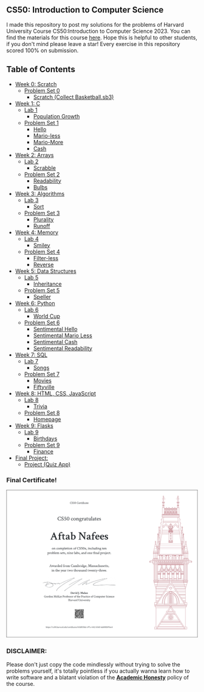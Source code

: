 ## CS50: Introduction to Computer Science
I made this repository to post my solutions for the problems of Harvard University Course CS50:Introduction to Computer Science 2023.
You can find the materials for this course <a href='https://cs50.harvard.edu/x/2020/'>here</a>.
Hope this is helpful to other students, if you don't mind please leave a star!
Every exercise in this repository scored 100% on submission.

## Table of Contents
- <a href= 'https://cs50.harvard.edu/x/2023/weeks/0/'>Week 0: Scratch</a>
  * <a href= 'https://cs50.harvard.edu/x/2023/psets/0/'>Problem Set 0</a>
    + [Scratch (Collect Basketball.sb3)](scratch)
- <a href= 'https://cs50.harvard.edu/x/2023/weeks/1/'>Week 1: C</a>
  * <a href= 'https://cs50.harvard.edu/x/2023/labs/1/'>Lab 1</a>
    + [Population Growth](population)
  * <a href= 'https://cs50.harvard.edu/x/2023/psets/1/'>Problem Set 1</a>
    + [Hello](hello)
    + [Mario-less](mario-less)
    + [Mario-More](mario-more)
    + [Cash](cash)
- <a href= 'https://cs50.harvard.edu/x/2023/weeks/2/'>Week 2: Arrays</a>
  * <a href= 'https://cs50.harvard.edu/x/2023/labs/2/'>Lab 2</a>
    + [Scrabble](scrabble)
  * <a href= 'https://cs50.harvard.edu/x/2023/psets/2/'>Problem Set 2</a>
    + [Readability](readability)
    + [Bulbs](bulbs)
- <a href= 'https://cs50.harvard.edu/x/2023/weeks/3/'>Week 3: Algorithms</a>
  * <a href= 'https://cs50.harvard.edu/x/2023/labs/3/'>Lab 3</a>
    + [Sort](sort)
  * <a href= 'https://cs50.harvard.edu/x/2023/psets/3/'>Problem Set 3</a>
    + [Plurality](plurality)
    + [Runoff](runoff)
- <a href= 'https://cs50.harvard.edu/x/2023/weeks/4/'>Week 4: Memory</a>
  * <a href= 'https://cs50.harvard.edu/x/2023/labs/4/'>Lab 4</a>
    + [Smiley](smiley)
  * <a href= 'https://cs50.harvard.edu/x/2023/psets/4/'>Problem Set 4</a>
    + [Filter-less](filter-less)
    + [Reverse](reverse)
- <a href= 'https://cs50.harvard.edu/x/2023/weeks/5/'>Week 5: Data Structures</a>
  * <a href= 'https://cs50.harvard.edu/x/2023/labs/5/'>Lab 5</a>
    + [Inheritance](inheritance)
  * <a href= 'https://cs50.harvard.edu/x/2023/psets/5/'>Problem Set 5</a>
    + [Speller](speller)
- <a href= 'https://cs50.harvard.edu/x/2023/weeks/6/'>Week 6: Python</a>
  * <a href= 'https://cs50.harvard.edu/x/2023/labs/6/'>Lab 6</a>
    + [World Cup](world-cup)
  * <a href= 'https://cs50.harvard.edu/x/2023/psets/6/'>Problem Set 6</a>
    + [Sentimental Hello](sentimental-hello)
    + [Sentimental Mario Less](sentimental-mario-less)
    + [Sentimental Cash](sentimental-cash)
    + [Sentimental Readability](sentimental-readability)
- <a href= 'https://cs50.harvard.edu/x/2023/weeks/7/'>Week 7: SQL</a>
  * <a href= 'https://cs50.harvard.edu/x/2023/labs/7/'>Lab 7</a>
    + [Songs](songs)
  * <a href= 'https://cs50.harvard.edu/x/2023/psets/7/'>Problem Set 7</a>
    + [Movies](movies)
    + [Fiftyville](fiftyville)
- <a href= 'https://cs50.harvard.edu/x/2023/weeks/8/'>Week 8: HTML, CSS, JavaScript</a>
  * <a href= 'https://cs50.harvard.edu/x/2023/labs/8/'>Lab 8</a>
    + [Trivia](trivia)
  * <a href= 'https://cs50.harvard.edu/x/2023/psets/8/'>Problem Set 8</a>
    + [Homepage](homepage)
- <a href= 'https://cs50.harvard.edu/x/2023/weeks/9/'>Week 9: Flasks</a>
  * <a href= 'https://cs50.harvard.edu/x/2023/labs/9/'>Lab 9</a>
    + [Birthdays](birthdays)
  * <a href= 'https://cs50.harvard.edu/x/2023/psets/9/'>Problem Set 9</a>
    + [Finance](finance)
- <a href= 'https://cs50.harvard.edu/x/2023/project/'>Final Project: </a>
  * [Project (Quiz App)](final-project)

### Final Certificate!
![Final Certificate](CS50x-Certificate.png)

### DISCLAIMER:
Please don't just copy the code mindlessly without trying to solve the problems yourself, it's totally pointless if you actually wanna learn how to write software and a blatant violation of the [**Academic Honesty**](https://docs.cs50.net/2016/fall/syllabus/cs50.html#academic-honesty) policy of the course.




